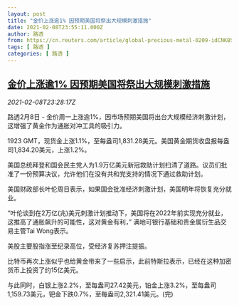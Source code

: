```yaml
---
layout: post
title: "金价上涨逾1% 因预期美国将祭出大规模刺激措施"
date: 2021-02-08T23:55:11.000Z
author: 路透
from: https://cn.reuters.com/article/global-precious-metal-0209-idCNKBS2A82M9
tags: [ 路透 ]
categories: [ 路透 ]
---
```

<!--1612828511000-->
[金价上涨逾1% 因预期美国将祭出大规模刺激措施](https://cn.reuters.com/article/global-precious-metal-0209-idCNKBS2A82M9)
------

<div>
<div><i>2021-02-08T23:28:17Z</i></div><p>路透2月8日 - 金价周一上涨逾1%，因市场预期美国将出台大规模经济刺激计划，这增强了黄金作为通胀对冲工具的吸引力。</p><p>1923 GMT，现货金上涨1.1%，至每盎司1,831.28美元。美国黄金期货收盘报每盎司1,834.20美元，上涨1.2%。</p><p>美国总统拜登和国会民主党人为1.9万亿美元新冠救助计划扫清了道路。议员们批准了一份预算决议，允许他们在没有共和党支持的情况下通过救助计划。</p><p>美国财政部长叶伦周日表示，如果国会批准经济刺激计划，美国明年将恢复充分就业。</p><p>“叶伦谈到在2万亿(兆)美元刺激计划推动下，美国将在2022年前实现充分就业，这推高了通胀飙升的可能性，这对黄金有利，” 满地可银行基础和贵金属衍生品交易主管Tai Wong表示。</p><p>美股主要股指涨至纪录高位，受经济复苏押注提振。</p><p>比特币再次上涨似乎也给黄金带来了一些启示，此前特斯拉表示，已经在这种加密货币上投资了约15亿美元。</p><p>与此同时，白银上涨2.2%，至每盎司27.42美元，铂金上涨3.2%，至每盎司1,159.73美元，钯金下跌0.7%，至每盎司2,321.41美元。(完)</p>
</div>
